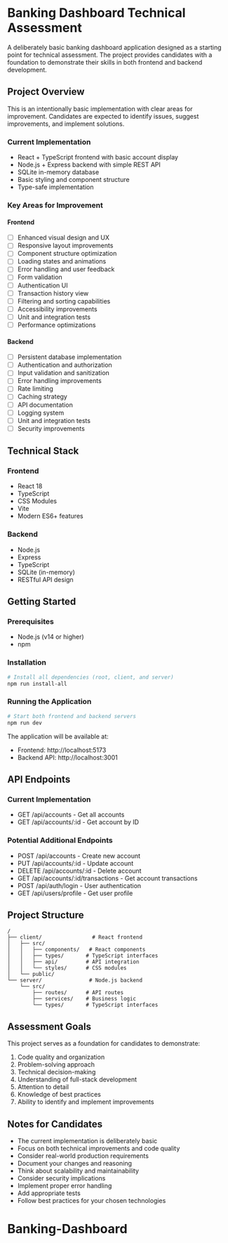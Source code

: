 # Banking Dashboard Technical Assessment

A deliberately basic banking dashboard application designed as a starting point for technical assessment. The project provides candidates with a foundation to demonstrate their skills in both frontend and backend development.

## Project Overview

This is an intentionally basic implementation with clear areas for improvement. Candidates are expected to identify issues, suggest improvements, and implement solutions.

### Current Implementation

- React + TypeScript frontend with basic account display
- Node.js + Express backend with simple REST API
- SQLite in-memory database
- Basic styling and component structure
- Type-safe implementation

### Key Areas for Improvement

#### Frontend

- [ ] Enhanced visual design and UX
- [ ] Responsive layout improvements
- [ ] Component structure optimization
- [ ] Loading states and animations
- [ ] Error handling and user feedback
- [ ] Form validation
- [ ] Authentication UI
- [ ] Transaction history view
- [ ] Filtering and sorting capabilities
- [ ] Accessibility improvements
- [ ] Unit and integration tests
- [ ] Performance optimizations

#### Backend

- [ ] Persistent database implementation
- [ ] Authentication and authorization
- [ ] Input validation and sanitization
- [ ] Error handling improvements
- [ ] Rate limiting
- [ ] Caching strategy
- [ ] API documentation
- [ ] Logging system
- [ ] Unit and integration tests
- [ ] Security improvements

## Technical Stack

### Frontend

- React 18
- TypeScript
- CSS Modules
- Vite
- Modern ES6+ features

### Backend

- Node.js
- Express
- TypeScript
- SQLite (in-memory)
- RESTful API design

## Getting Started

### Prerequisites

- Node.js (v14 or higher)
- npm

### Installation

```bash
# Install all dependencies (root, client, and server)
npm run install-all
```

### Running the Application

```bash
# Start both frontend and backend servers
npm run dev
```

The application will be available at:

- Frontend: http://localhost:5173
- Backend API: http://localhost:3001

## API Endpoints

### Current Implementation

- GET /api/accounts - Get all accounts
- GET /api/accounts/:id - Get account by ID

### Potential Additional Endpoints

- POST /api/accounts - Create new account
- PUT /api/accounts/:id - Update account
- DELETE /api/accounts/:id - Delete account
- GET /api/accounts/:id/transactions - Get account transactions
- POST /api/auth/login - User authentication
- GET /api/users/profile - Get user profile

## Project Structure

```
/
├── client/                # React frontend
│   ├── src/
│   │   ├── components/   # React components
│   │   ├── types/       # TypeScript interfaces
│   │   ├── api/         # API integration
│   │   └── styles/      # CSS modules
│   └── public/
└── server/               # Node.js backend
    └── src/
        ├── routes/      # API routes
        ├── services/    # Business logic
        └── types/       # TypeScript interfaces
```

## Assessment Goals

This project serves as a foundation for candidates to demonstrate:

1. Code quality and organization
2. Problem-solving approach
3. Technical decision-making
4. Understanding of full-stack development
5. Attention to detail
6. Knowledge of best practices
7. Ability to identify and implement improvements

## Notes for Candidates

- The current implementation is deliberately basic
- Focus on both technical improvements and code quality
- Consider real-world production requirements
- Document your changes and reasoning
- Think about scalability and maintainability
- Consider security implications
- Implement proper error handling
- Add appropriate tests
- Follow best practices for your chosen technologies
# Banking-Dashboard
